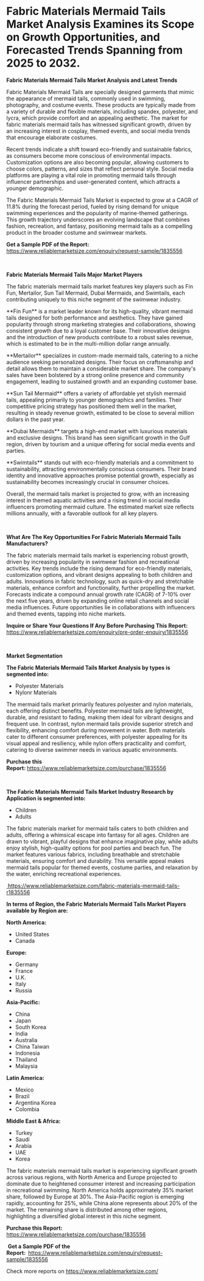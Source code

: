 <p><h1>Fabric Materials Mermaid Tails Market Analysis Examines its Scope on Growth Opportunities, and Forecasted Trends Spanning from 2025 to 2032.</h1></p><p><strong>Fabric Materials Mermaid Tails Market Analysis and Latest Trends</strong></p>
<p><p>Fabric Materials Mermaid Tails are specially designed garments that mimic the appearance of mermaid tails, commonly used in swimming, photography, and costume events. These products are typically made from a variety of durable and flexible materials, including spandex, polyester, and lycra, which provide comfort and an appealing aesthetic. The market for fabric materials mermaid tails has witnessed significant growth, driven by an increasing interest in cosplay, themed events, and social media trends that encourage elaborate costumes.</p><p>Recent trends indicate a shift toward eco-friendly and sustainable fabrics, as consumers become more conscious of environmental impacts. Customization options are also becoming popular, allowing customers to choose colors, patterns, and sizes that reflect personal style. Social media platforms are playing a vital role in promoting mermaid tails through influencer partnerships and user-generated content, which attracts a younger demographic.</p><p>The Fabric Materials Mermaid Tails Market is expected to grow at a CAGR of 11.8% during the forecast period, fueled by rising demand for unique swimming experiences and the popularity of marine-themed gatherings. This growth trajectory underscores an evolving landscape that combines fashion, recreation, and fantasy, positioning mermaid tails as a compelling product in the broader costume and swimwear markets.</p></p>
<p><strong>Get a Sample PDF of the Report:&nbsp;</strong> <a href="https://www.reliablemarketsize.com/enquiry/request-sample/1835556?utm_campaign=3445&utm_medium=2&utm_source=Github&utm_content=ia&utm_term=26032025&utm_id=fabric-materials-mermaid-tails">https://www.reliablemarketsize.com/enquiry/request-sample/1835556</a></p>
<p>&nbsp;</p>
<p><strong>Fabric Materials Mermaid Tails Major Market Players</strong></p>
<p><p>The fabric materials mermaid tails market features key players such as Fin Fun, Mertailor, Sun Tail Mermaid, Dubai Mermaids, and Swimtails, each contributing uniquely to this niche segment of the swimwear industry.</p><p>**Fin Fun** is a market leader known for its high-quality, vibrant mermaid tails designed for both performance and aesthetics. They have gained popularity through strong marketing strategies and collaborations, showing consistent growth due to a loyal customer base. Their innovative designs and the introduction of new products contribute to a robust sales revenue, which is estimated to be in the multi-million dollar range annually.</p><p>**Mertailor** specializes in custom-made mermaid tails, catering to a niche audience seeking personalized designs. Their focus on craftsmanship and detail allows them to maintain a considerable market share. The company's sales have been bolstered by a strong online presence and community engagement, leading to sustained growth and an expanding customer base.</p><p>**Sun Tail Mermaid** offers a variety of affordable yet stylish mermaid tails, appealing primarily to younger demographics and families. Their competitive pricing strategy has positioned them well in the market, resulting in steady revenue growth, estimated to be close to several million dollars in the past year.</p><p>**Dubai Mermaids** targets a high-end market with luxurious materials and exclusive designs. This brand has seen significant growth in the Gulf region, driven by tourism and a unique offering for social media events and parties.</p><p>**Swimtails** stands out with eco-friendly materials and a commitment to sustainability, attracting environmentally conscious consumers. Their brand identity and innovative approaches promise potential growth, especially as sustainability becomes increasingly crucial in consumer choices.</p><p>Overall, the mermaid tails market is projected to grow, with an increasing interest in themed aquatic activities and a rising trend in social media influencers promoting mermaid culture. The estimated market size reflects millions annually, with a favorable outlook for all key players.</p></p>
<p>&nbsp;</p>
<p><strong>What Are The Key Opportunities For Fabric Materials Mermaid Tails Manufacturers?</strong></p>
<p><p>The fabric materials mermaid tails market is experiencing robust growth, driven by increasing popularity in swimwear fashion and recreational activities. Key trends include the rising demand for eco-friendly materials, customization options, and vibrant designs appealing to both children and adults. Innovations in fabric technology, such as quick-dry and stretchable materials, enhance comfort and functionality, further propelling the market. Forecasts indicate a compound annual growth rate (CAGR) of 7-10% over the next five years, driven by expanding online retail channels and social media influences. Future opportunities lie in collaborations with influencers and themed events, tapping into niche markets.</p></p>
<p><strong>Inquire or Share Your Questions If Any Before Purchasing This Report:</strong> <a href="https://www.reliablemarketsize.com/enquiry/pre-order-enquiry/1835556?utm_campaign=3445&utm_medium=2&utm_source=Github&utm_content=ia&utm_term=26032025&utm_id=fabric-materials-mermaid-tails">https://www.reliablemarketsize.com/enquiry/pre-order-enquiry/1835556</a></p>
<p>&nbsp;</p>
<p><strong>Market Segmentation</strong></p>
<p><strong>The Fabric Materials Mermaid Tails Market Analysis by types is segmented into:</strong></p>
<p><ul><li>Polyester Materials</li><li>Nylonr Materials</li></ul></p>
<p><p>The mermaid tails market primarily features polyester and nylon materials, each offering distinct benefits. Polyester mermaid tails are lightweight, durable, and resistant to fading, making them ideal for vibrant designs and frequent use. In contrast, nylon mermaid tails provide superior stretch and flexibility, enhancing comfort during movement in water. Both materials cater to different consumer preferences, with polyester appealing for its visual appeal and resiliency, while nylon offers practicality and comfort, catering to diverse swimmer needs in various aquatic environments.</p></p>
<p><strong>Purchase this Report:&nbsp;</strong><a href="https://www.reliablemarketsize.com/purchase/1835556?utm_campaign=3445&utm_medium=2&utm_source=Github&utm_content=ia&utm_term=26032025&utm_id=fabric-materials-mermaid-tails">https://www.reliablemarketsize.com/purchase/1835556</a></p>
<p>&nbsp;</p>
<p><strong>The Fabric Materials Mermaid Tails Market Industry Research by Application is segmented into:</strong></p>
<p><ul><li>Children</li><li>Adults</li></ul></p>
<p><p>The fabric materials market for mermaid tails caters to both children and adults, offering a whimsical escape into fantasy for all ages. Children are drawn to vibrant, playful designs that enhance imaginative play, while adults enjoy stylish, high-quality options for pool parties and beach fun. The market features various fabrics, including breathable and stretchable materials, ensuring comfort and durability. This versatile appeal makes mermaid tails popular for themed events, costume parties, and relaxation by the water, enriching recreational experiences.</p></p>
<p><a href="https://www.reliablemarketsize.com/fabric-materials-mermaid-tails-r1835556?utm_campaign=3445&utm_medium=2&utm_source=Github&utm_content=ia&utm_term=26032025&utm_id=fabric-materials-mermaid-tails">&nbsp;https://www.reliablemarketsize.com/fabric-materials-mermaid-tails-r1835556</a></p>
<p><strong>In terms of Region, the Fabric Materials Mermaid Tails Market Players available by Region are:</strong></p>
<p>
    <p> <strong> North America: </strong>
        <ul>
            <li>United States</li>
            <li>Canada</li>
        </ul>
        </p> 
    <p> <strong> Europe: </strong>
        <ul>
            <li>Germany</li>
            <li>France</li>
            <li>U.K.</li>
            <li>Italy</li>
            <li>Russia</li>
        </ul>
        </p> 
    <p> <strong> Asia-Pacific: </strong>
        <ul>
            <li>China</li>
            <li>Japan</li>
            <li>South Korea</li>
            <li>India</li>
            <li>Australia</li>
            <li>China Taiwan</li>
            <li>Indonesia</li>
            <li>Thailand</li>
            <li>Malaysia</li>
        </ul>
        </p> 
    <p> <strong> Latin America: </strong>
        <ul>
            <li>Mexico</li>
            <li>Brazil</li>
            <li>Argentina Korea</li>
            <li>Colombia</li>
        </ul>
        </p> 
    <p> <strong> Middle East & Africa: </strong>
        <ul>
            <li>Turkey</li>
            <li>Saudi</li>
            <li>Arabia</li>
            <li>UAE</li>
            <li>Korea</li>
        </ul>
    </p>
    </p>
<p><p>The fabric materials mermaid tails market is experiencing significant growth across various regions, with North America and Europe projected to dominate due to heightened consumer interest and increasing participation in recreational swimming. North America holds approximately 35% market share, followed by Europe at 30%. The Asia-Pacific region is emerging rapidly, accounting for 25%, while China alone represents about 20% of the market. The remaining share is distributed among other regions, highlighting a diversified global interest in this niche segment.</p></p>
<p><strong>Purchase this Report: </strong><a href="https://www.reliablemarketsize.com/purchase/1835556?utm_campaign=3445&utm_medium=2&utm_source=Github&utm_content=ia&utm_term=26032025&utm_id=fabric-materials-mermaid-tails">https://www.reliablemarketsize.com/purchase/1835556</a></p>
<p>&nbsp;<strong>Get a Sample PDF of the Report:&nbsp;&nbsp;</strong><a href="https://www.reliablemarketsize.com/enquiry/request-sample/1835556?utm_campaign=3445&utm_medium=2&utm_source=Github&utm_content=ia&utm_term=26032025&utm_id=fabric-materials-mermaid-tails">https://www.reliablemarketsize.com/enquiry/request-sample/1835556</a></p>
<p><strong></strong></p>
<p>Check more reports on <a href="https://www.reliablemarketsize.com/?utm_campaign=3445&utm_medium=2&utm_source=Github&utm_content=ia&utm_term=26032025&utm_id=fabric-materials-mermaid-tails">https://www.reliablemarketsize.com/</a></p>